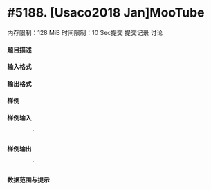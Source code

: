 
# #5188. [Usaco2018 Jan]MooTube
内存限制：128 MiB 时间限制：10 Sec提交 提交记录 讨论
#### 题目描述

#### 输入格式

#### 输出格式

#### 样例

#### 样例输入

			`
#### 样例输出

			`
#### 数据范围与提示

